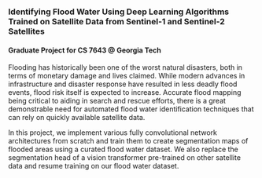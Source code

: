 ### Identifying Flood Water Using Deep Learning Algorithms Trained on Satellite Data from Sentinel-1 and Sentinel-2 Satellites
#### Graduate Project for CS 7643 @ Georgia Tech

Flooding has historically been one of the worst natural disasters, both in terms of monetary damage and lives claimed. 
While modern advances in infrastructure and disaster response have resulted in less deadly flood events, flood risk itself is expected to increase. 
Accurate flood mapping being critical to aiding in search and rescue efforts, there is a great demonstrable need for automated flood water identification techniques that can rely on quickly available satellite data. 

In this project, we implement various fully convolutional network architectures from scratch and train them to create segmentation maps of flooded areas using a curated flood water dataset. We also replace the segmentation head of a vision transformer pre-trained on other satellite data and resume training on our flood water dataset. 
